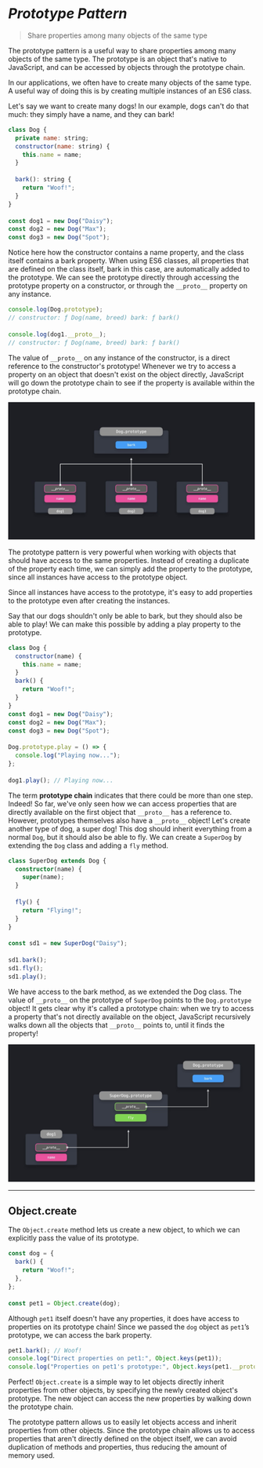 # **_Prototype Pattern_**

> Share properties among many objects of the same type

The prototype pattern is a useful way to share properties among many objects
of the same type. The prototype is an object that's native to JavaScript, and
can be accessed by objects through the prototype chain.

In our applications, we often have to create many objects of the same type. A
useful way of doing this is by creating multiple instances of an ES6 class.

Let's say we want to create many dogs! In our example, dogs can't do that
much: they simply have a name, and they can bark!

```js
class Dog {
  private name: string;
  constructor(name: string) {
    this.name = name;
  }

  bark(): string {
    return "Woof!";
  }
}

const dog1 = new Dog("Daisy");
const dog2 = new Dog("Max");
const dog3 = new Dog("Spot");
```

Notice here how the constructor contains a name property, and the class itself
contains a bark property. When using ES6 classes, all properties that are
defined on the class itself, bark in this case, are automatically added to
the prototype.
We can see the prototype directly through accessing the prototype property
on a constructor, or through the `__proto__` property on any instance.

```js
console.log(Dog.prototype);
// constructor: ƒ Dog(name, breed) bark: ƒ bark()

console.log(dog1.__proto__);
// constructor: ƒ Dog(name, breed) bark: ƒ bark()
```

The value of `__proto__` on any instance of the constructor, is a direct
reference to the constructor's prototype! Whenever we try to access a
property on an object that doesn't exist on the object directly, JavaScript
will go down the prototype chain to see if the property is available within the
prototype chain.

<center>
    <img src="./img/1.jpg">
</center>

The prototype pattern is very powerful when working with objects that should
have access to the same properties. Instead of creating a duplicate of the
property each time, we can simply add the property to the prototype, since all
instances have access to the prototype object.

Since all instances have access to the prototype, it's easy to add properties to
the prototype even after creating the instances.

Say that our dogs shouldn't only be able to bark, but they should also be able
to play! We can make this possible by adding a play property to the prototype.

```js
class Dog {
  constructor(name) {
    this.name = name;
  }
  bark() {
    return "Woof!";
  }
}
const dog1 = new Dog("Daisy");
const dog2 = new Dog("Max");
const dog3 = new Dog("Spot");

Dog.prototype.play = () => {
  console.log("Playing now...");
};

dog1.play(); // Playing now...
```

The term <b>prototype chain</b> indicates that there could be more than one step.
Indeed! So far, we've only seen how we can access properties that are directly
available on the first object that `__proto__` has a reference to. However,
prototypes themselves also have a `__proto__` object!
Let's create another type of dog, a super dog! This dog should inherit
everything from a normal `Dog`, but it should also be able to fly. We can create
a `SuperDog` by extending the `Dog` class and adding a `fly` method.

```ts
class SuperDog extends Dog {
  constructor(name) {
    super(name);
  }

  fly() {
    return "Flying!";
  }
}

const sd1 = new SuperDog("Daisy");

sd1.bark();
sd1.fly();
sd1.play();
```

We have access to the bark method, as we extended the Dog class. The
value of `__proto__` on the prototype of `SuperDog` points to
the `Dog.prototype` object!
It gets clear why it's called a prototype chain: when we try to access a
property that's not directly available on the object, JavaScript recursively
walks down all the objects that `__proto__` points to, until it finds the
property!

<center>
    <img src="./img/2.jpg">
</center>

<hr>

## Object.create

The `Object.create` method lets us create a new object, to which we can
explicitly pass the value of its prototype.

```js
const dog = {
  bark() {
    return "Woof!";
  },
};

const pet1 = Object.create(dog);
```

Although `pet1` itself doesn't have any properties, it does have access to
properties on its prototype chain! Since we passed the `dog` object as `pet1`’s
prototype, we can access the bark property.

```js
pet1.bark(); // Woof!
console.log("Direct properties on pet1:", Object.keys(pet1));
console.log("Properties on pet1's prototype:", Object.keys(pet1.__proto__));
```

Perfect! `Object.create` is a simple way to let objects directly inherit
properties from other objects, by specifying the newly created object's
prototype. The new object can access the new properties by walking down the
prototype chain.

The prototype pattern allows us to easily let objects access and inherit
properties from other objects. Since the prototype chain allows us to access
properties that aren't directly defined on the object itself, we can avoid
duplication of methods and properties, thus reducing the amount of memory
used.
